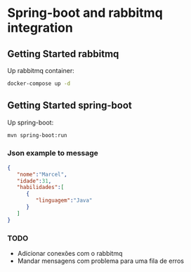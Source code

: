 # Spring-boot and rabbitmq integration

## Getting Started rabbitmq
Up rabbitmq container:

```bash
docker-compose up -d
```

## Getting Started spring-boot
Up spring-boot:

```bash
mvn spring-boot:run
```

### Json example to message
```json
{
   "nome":"Marcel",
   "idade":31,
   "habilidades":[
      {
         "linguagem":"Java"
      }
   ]
}
```

### TODO 
- Adicionar conexões com o rabbitmq
- Mandar mensagens com problema para uma fila de erros
